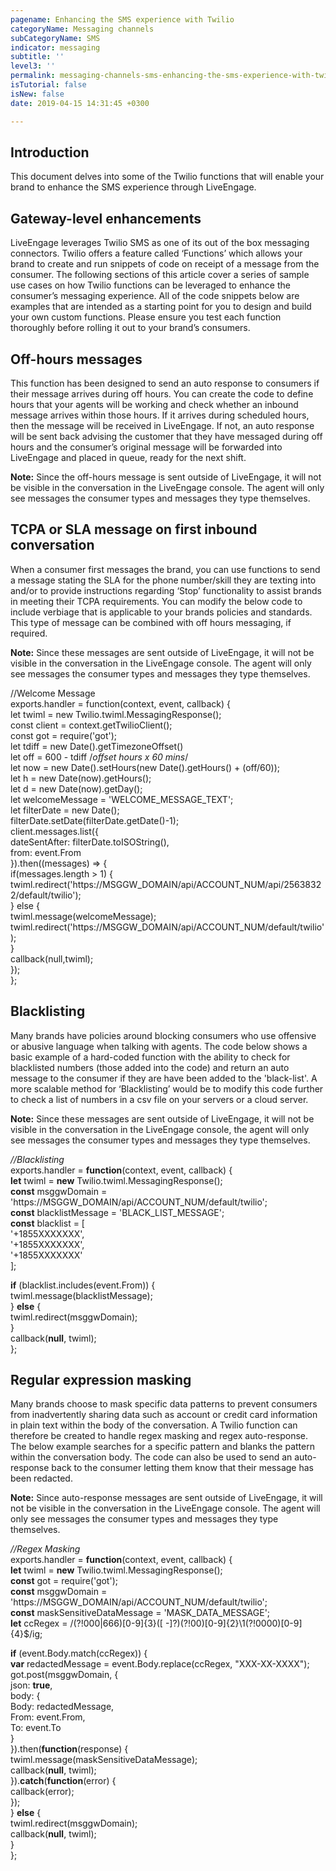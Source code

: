 ```yaml
---
pagename: Enhancing the SMS experience with Twilio
categoryName: Messaging channels
subCategoryName: SMS
indicator: messaging
subtitle: ''
level3: ''
permalink: messaging-channels-sms-enhancing-the-sms-experience-with-twilio.html
isTutorial: false
isNew: false
date: 2019-04-15 14:31:45 +0300

---
```

## Introduction

This document delves into some of the Twilio functions that will enable your brand to enhance the SMS experience through LiveEngage.

## Gateway-level enhancements

LiveEngage leverages Twilio SMS as one of its out of the box messaging connectors. Twilio offers a feature called ‘Functions’ which allows your brand to create and run snippets of code on receipt of a message from the consumer. The following sections of this article cover a series of sample use cases on how Twilio functions can be leveraged to enhance the consumer’s messaging experience. All of the code snippets below are examples that are intended as a starting point for you to design and build your own custom functions. Please ensure you test each function thoroughly before rolling it out to your brand’s consumers.

## Off-hours messages

This function has been designed to send an auto response to consumers if their message arrives during off hours. You can create the code to define hours that your agents will be working and check whether an inbound message arrives within those hours. If it arrives during scheduled hours, then the message will be received in LiveEngage. If not, an auto response will be sent back advising the customer that they have messaged during off hours and the consumer’s original message will be forwarded into LiveEngage and placed in queue, ready for the next shift.

**Note:** Since the off-hours message is sent outside of LiveEngage, it will not be visible in the conversation in the LiveEngage console. The agent will only see messages the consumer types and messages they type themselves.

## TCPA or SLA message on first inbound conversation

When a consumer first messages the brand, you can use functions to send a message stating the SLA for the phone number/skill they are texting into and/or to provide instructions regarding ‘Stop’ functionality to assist brands in meeting their TCPA requirements. You can modify the below code to include verbiage that is applicable to your brands policies and standards. This type of message can be combined with off hours messaging, if required.

**Note:** Since these messages are sent outside of LiveEngage, it will not be visible in the conversation in the LiveEngage console. The agent will only see messages the consumer types and messages they type themselves.

//Welcome Message  
 exports.handler = function(context, event, callback) {  
 let twiml = new Twilio.twiml.MessagingResponse();  
 const client = context.getTwilioClient();  
 const got = require('got');  
 let tdiff = new Date().getTimezoneOffset()  
 let off = 600 - tdiff /*offset hours x 60 mins*/  
 let now = new Date().setHours(new Date().getHours() + (off/60));  
 let h = new Date(now).getHours();  
 let d = new Date(now).getDay();  
 let welcomeMessage = 'WELCOME_MESSAGE_TEXT';  
 let filterDate = new Date();  
 filterDate.setDate(filterDate.getDate()-1);  
 client.messages.list({  
 dateSentAfter: filterDate.toISOString(),  
 from: event.From  
 }).then((messages) => {  
 if(messages.length > 1) {  
twiml.redirect('https://MSGGW_DOMAIN/api/ACCOUNT_NUM/api/25638322/default/twilio');  
 } else {  
 twiml.message(welcomeMessage);  
 twiml.redirect('https://MSGGW_DOMAIN/api/ACCOUNT_NUM/default/twilio');  
 }  
 callback(null,twiml);  
 });  
 };

## Blacklisting

Many brands have policies around blocking consumers who use offensive or abusive language when talking with agents. The code below shows a basic example of a hard-coded function with the ability to check for blacklisted numbers (those added into the code) and return an auto message to the consumer if they are have been added to the 'black-list'. A more scalable method for ‘Blacklisting’ would be to modify this code further to check a list of numbers in a csv file on your servers or a cloud server.

**Note:** Since these messages are sent outside of LiveEngage, it will not be visible in the conversation in the LiveEngage console, the agent will only see messages the consumer types and messages they type themselves.

_//Blacklisting_  
 exports.handler = **function**(context, event, callback) {  
 **let** twiml = **new** Twilio.twiml.MessagingResponse();  
 **const** msggwDomain = 'https://MSGGW_DOMAIN/api/ACCOUNT_NUM/default/twilio';  
 **const** blacklistMessage = 'BLACK_LIST_MESSAGE';  
 **const** blacklist = \[  
 '+1855XXXXXXX',  
 '+1855XXXXXXX',  
 '+1855XXXXXXX'  
 \];  
   
 **if** (blacklist.includes(event.From)) {  
 twiml.message(blacklistMessage);  
 } **else** {  
 twiml.redirect(msggwDomain);  
 }  
 callback(**null**, twiml);  
 };

## Regular expression masking

Many brands choose to mask specific data patterns to prevent consumers from inadvertently sharing data such as account or credit card information in plain text within the body of the conversation. A Twilio function can therefore be created to handle regex masking and regex auto-response. The below example searches for a specific pattern and blanks the pattern within the conversation body. The code can also be used to send an auto-response back to the consumer letting them know that their message has been redacted.

**Note:** Since auto-response messages are sent outside of LiveEngage, it will not be visible in the conversation in the LiveEngage console. The agent will only see messages the consumer types and messages they type themselves.

_//Regex Masking_  
 exports.handler = **function**(context, event, callback) {  
 **let** twiml = **new** Twilio.twiml.MessagingResponse();  
 **const** got = require('got');  
 **const** msggwDomain = 'https://MSGGW_DOMAIN/api/ACCOUNT_NUM/default/twilio';  
 **const** maskSensitiveDataMessage = 'MASK_DATA_MESSAGE';  
 **let** ccRegex = /(?!000|666)\[0-9\]{3}(\[ -\]?)(?!00)\[0-9\]{2}\\1(?!0000)\[0-9\]{4}$/ig;  
   
 **if** (event.Body.match(ccRegex)) {  
 **var** redactedMessage = event.Body.replace(ccRegex, "XXX-XX-XXXX");  
 got.post(msggwDomain, {  
 json: **true**,  
 body: {  
 Body: redactedMessage,  
 From: event.From,  
 To: event.To  
 }  
 }).then(**function**(response) {  
 twiml.message(maskSensitiveDataMessage);  
 callback(**null**, twiml);  
 }).**catch**(**function**(error) {  
 callback(error);  
 });  
 } **else** {  
 twiml.redirect(msggwDomain);  
 callback(**null**, twiml);  
 }  
 };